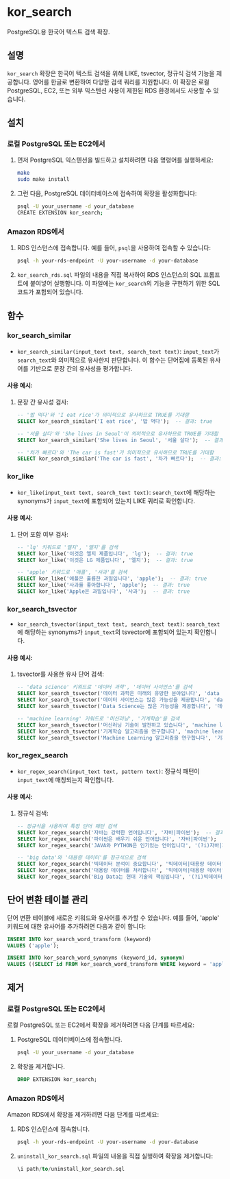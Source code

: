 # kor_search

PostgreSQL용 한국어 텍스트 검색 확장.

## 설명

`kor_search` 확장은 한국어 텍스트 검색을 위해 LIKE, tsvector, 정규식 검색 기능을 제공합니다. 영어를 한글로 변환하여 다양한 검색 쿼리를 지원합니다. 이 확장은 로컬 PostgreSQL, EC2, 또는 외부 익스텐션 사용이 제한된 RDS 환경에서도 사용할 수 있습니다.

## 설치

### 로컬 PostgreSQL 또는 EC2에서

1. 먼저 PostgreSQL 익스텐션을 빌드하고 설치하려면 다음 명령어를 실행하세요:

    ```sh
    make
    sudo make install
    ```

2. 그런 다음, PostgreSQL 데이터베이스에 접속하여 확장을 활성화합니다:

    ```sh
    psql -U your_username -d your_database
    CREATE EXTENSION kor_search;
    ```

### Amazon RDS에서

1. RDS 인스턴스에 접속합니다. 예를 들어, `psql`을 사용하여 접속할 수 있습니다:

    ```sh
    psql -h your-rds-endpoint -U your-username -d your-database
    ```

2. `kor_search_rds.sql` 파일의 내용을 직접 복사하여 RDS 인스턴스의 SQL 프롬프트에 붙여넣어 실행합니다. 이 파일에는 `kor_search`의 기능을 구현하기 위한 SQL 코드가 포함되어 있습니다.

## 함수

### kor_search_similar

- `kor_search_similar(input_text text, search_text text)`: `input_text`가 `search_text`와 의미적으로 유사한지 판단합니다. 이 함수는 단어집에 등록된 유사어를 기반으로 문장 간의 유사성을 평가합니다.

#### 사용 예시:

1. 문장 간 유사성 검사:

    ```sql
    -- '밥 먹다'와 'I eat rice'가 의미적으로 유사하므로 TRUE를 기대함
    SELECT kor_search_similar('I eat rice', '밥 먹다');  -- 결과: true

    -- '서울 살다'와 'She lives in Seoul'이 의미적으로 유사하므로 TRUE를 기대함
    SELECT kor_search_similar('She lives in Seoul', '서울 살다');  -- 결과: true

    -- '차가 빠르다'와 'The car is fast'가 의미적으로 유사하므로 TRUE를 기대함
    SELECT kor_search_similar('The car is fast', '차가 빠르다');  -- 결과: true
    ```

### kor_like

- `kor_like(input_text text, search_text text)`: `search_text`에 해당하는 synonyms가 `input_text`에 포함되어 있는지 LIKE 쿼리로 확인합니다.

#### 사용 예시:

1. 단어 포함 여부 검사:

    ```sql
    -- 'lg' 키워드로 '엘지', '앨지'를 검색
    SELECT kor_like('이것은 엘지 제품입니다', 'lg');  -- 결과: true
    SELECT kor_like('이것은 LG 제품입니다', '엘지');  -- 결과: true

    -- 'apple' 키워드로 '애플', '사과'를 검색
    SELECT kor_like('애플은 훌륭한 과일입니다', 'apple');  -- 결과: true
    SELECT kor_like('사과를 좋아합니다', 'apple');  -- 결과: true
    SELECT kor_like('Apple은 과일입니다', '사과');  -- 결과: true
    ```

### kor_search_tsvector

- `kor_search_tsvector(input_text text, search_text text)`: `search_text`에 해당하는 synonyms가 `input_text`의 tsvector에 포함되어 있는지 확인합니다.

#### 사용 예시:

1. tsvector를 사용한 유사 단어 검색:

    ```sql
    -- 'data science' 키워드로 '데이터 과학', '데이터 사이언스'를 검색
    SELECT kor_search_tsvector('데이터 과학은 미래의 유망한 분야입니다', 'data science');  -- 결과: true
    SELECT kor_search_tsvector('데이터 사이언스는 많은 가능성을 제공합니다', 'data science');  -- 결과: true
    SELECT kor_search_tsvector('Data Science는 많은 가능성을 제공합니다', '데이터 과학');  -- 결과: true

    -- 'machine learning' 키워드로 '머신러닝', '기계학습'을 검색
    SELECT kor_search_tsvector('머신러닝 기술이 발전하고 있습니다', 'machine learning');  -- 결과: true
    SELECT kor_search_tsvector('기계학습 알고리즘을 연구합니다', 'machine learning');  -- 결과: true
    SELECT kor_search_tsvector('Machine Learning 알고리즘을 연구합니다', '기계학습');  -- 결과: true
    ```

### kor_regex_search

- `kor_regex_search(input_text text, pattern text)`: 정규식 패턴이 `input_text`에 매칭되는지 확인합니다.

#### 사용 예시:

1. 정규식 검색:

    ```sql
    -- 정규식을 사용하여 특정 단어 패턴 검색
    SELECT kor_regex_search('자바는 강력한 언어입니다', '자바|파이썬');  -- 결과: true
    SELECT kor_regex_search('파이썬은 배우기 쉬운 언어입니다', '자바|파이썬');  -- 결과: true
    SELECT kor_regex_search('JAVA와 PYTHON은 인기있는 언어입니다', '(?i)자바|파이썬');  -- 결과: true

    -- 'big data'와 '대용량 데이터'를 정규식으로 검색
    SELECT kor_regex_search('빅데이터 분석이 중요합니다', '빅데이터|대용량 데이터');  -- 결과: true
    SELECT kor_regex_search('대용량 데이터를 처리합니다', '빅데이터|대용량 데이터');  -- 결과: true
    SELECT kor_regex_search('Big Data는 현대 기술의 핵심입니다', '(?i)빅데이터|대용량 데이터');  -- 결과: true
    ```

## 단어 변환 테이블 관리

단어 변환 테이블에 새로운 키워드와 유사어를 추가할 수 있습니다. 예를 들어, 'apple' 키워드에 대한 유사어를 추가하려면 다음과 같이 합니다:

```sql
INSERT INTO kor_search_word_transform (keyword)
VALUES ('apple');

INSERT INTO kor_search_word_synonyms (keyword_id, synonym)
VALUES ((SELECT id FROM kor_search_word_transform WHERE keyword = 'apple'), '애플');
```

## 제거

### 로컬 PostgreSQL 또는 EC2에서

로컬 PostgreSQL 또는 EC2에서 확장을 제거하려면 다음 단계를 따르세요:

1. PostgreSQL 데이터베이스에 접속합니다.

    ```sh
    psql -U your_username -d your_database
    ```

2. 확장을 제거합니다.

    ```sql
    DROP EXTENSION kor_search;
    ```

### Amazon RDS에서

Amazon RDS에서 확장을 제거하려면 다음 단계를 따르세요:

1. RDS 인스턴스에 접속합니다.

    ```sh
    psql -h your-rds-endpoint -U your-username -d your-database
    ```

2. `uninstall_kor_search.sql` 파일의 내용을 직접 실행하여 확장을 제거합니다:

    ```sql
    \i path/to/uninstall_kor_search.sql
    ```
